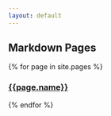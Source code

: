 ```yaml
---
layout: default
---
```


## Markdown Pages

{% for page in site.pages %}
### [{{page.name}}]({{page.path}})
{% endfor %}

